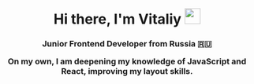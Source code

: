 <h1 align="center">Hi there, I'm Vitaliy <img src="https://github.com/blackcater/blackcater/raw/main/images/Hi.gif" height="32"/></h1>
<h3 align="center">Junior Frontend Developer from Russia 🇷🇺 <p>On my own, I am deepening my knowledge of JavaScript and React, improving my layout skills.</p></h3>
<h2></h2>
<!--
**Mudcrabq/Mudcrabq** is a ✨ _special_ ✨ repository because its `README.md` (this file) appears on your GitHub profile.

Here are some ideas to get you started:

- 🔭 I’m currently working on ...
- 🌱 I’m currently learning ...
- 👯 I’m looking to collaborate on ...
- 🤔 I’m looking for help with ...
- 💬 Ask me about ....
- 📫 How to reach me: ...
- 😄 Pronouns: ...
- ⚡ Fun fact: ...
-->

